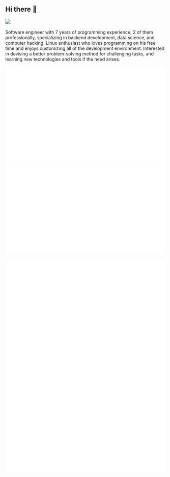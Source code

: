## Hi there 👋

[![](https://img.shields.io/badge/-Spyridon%20Kardakis-blue?style=flat&logo=Linkedin&logoColor=white&logoWidth=20&link=https://www.linkedin.com/in/kardakis/)](https://www.linkedin.com/in/kardakis/)

Software engineer with 7 years of programming experience, 2 of them professionally, specializing in backend development, data science, and computer hacking. Linux enthusiast who loves programming on his free time and enjoys customizing all of the development environment. Interested in devising a better problem-solving method for challenging tasks, and learning new technologies and tools if the need arises.

<!-- ![Spykard's GitHub stats 1](https://github-readme-stats.vercel.app/api?username=spykard&hide=issues&count_private=true&show_icons=true&include_all_commits=true) -->

![Spykard's GitHub stats 1](https://github.com/spykard/spykard/blob/stats_output/generated/overview.svg) ![Spykard's GitHub stats 2](https://github.com/spykard/spykard/blob/stats_output/generated/languages.svg)

![Spykard's GitHub stats 3](https://github.com/spykard/spykard/blob/metrics_output/github-metrics.svg)

<!--
**spykard/spykard** is a ✨ _special_ ✨ repository because its `README.md` (this file) appears on your GitHub profile.

Here are some ideas to get you started:

- 🔭 I’m currently working on ...
- 🌱 I’m currently learning ...
- 👯 I’m looking to collaborate on ...
- 🤔 I’m looking for help with ...
- 💬 Ask me about ...
- 📫 How to reach me: ...
- 😄 Pronouns: ...
- ⚡ Fun fact: ...

Here are some GitHub statistics examples:
https://github.com/lowlighter/metrics
-->
